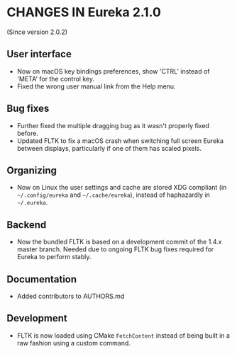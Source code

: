 # CHANGES IN Eureka 2.1.0

(Since version 2.0.2)

## User interface

* Now on macOS key bindings preferences, show 'CTRL' instead of 'META' for the control key.
* Fixed the wrong user manual link from the Help menu.

## Bug fixes

* Further fixed the multiple dragging bug as it wasn't properly fixed before.
* Updated FLTK to fix a macOS crash when switching full screen Eureka between displays, particularly
  if one of them has scaled pixels.

## Organizing

* Now on Linux the user settings and cache are stored XDG compliant (in `~/.config/eureka` and
`~/.cache/eureka`), instead of haphazardly in `~/.eureka`.

## Backend

* Now the bundled FLTK is based on a development commit of the 1.4.x master branch. Needed due to
  ongoing FLTK bug fixes required for Eureka to perform stably.

## Documentation

* Added contributors to AUTHORS.md

## Development

* FLTK is now loaded using CMake `FetchContent` instead of being built in a raw fashion using a 
  custom command.
